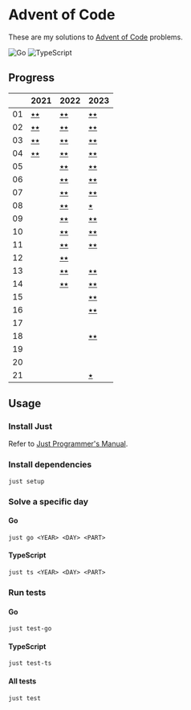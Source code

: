 # Advent of Code

These are my solutions to [Advent of Code](https://adventofcode.com) problems.

![Go](https://github.com/sunilbpandey/advent-of-code/actions/workflows/go.yml/badge.svg)
![TypeScript](https://github.com/sunilbpandey/advent-of-code/actions/workflows/ts.yml/badge.svg)

## Progress

|     | 2021             | 2022             | 2023             |
| --- | ---------------- | ---------------- | ---------------- |
| 01  | [⭑⭑](2021/day01) | [⭑⭑](2022/day01) | [⭑⭑](2023/day01) |
| 02  | [⭑⭑](2021/day02) | [⭑⭑](2022/day02) | [⭑⭑](2023/day02) |
| 03  | [⭑⭑](2021/day03) | [⭑⭑](2022/day03) | [⭑⭑](2023/day03) |
| 04  | [⭑⭑](2021/day04) | [⭑⭑](2022/day04) | [⭑⭑](2023/day04) |
| 05  |                  | [⭑⭑](2022/day05) | [⭑⭑](2023/day05) |
| 06  |                  | [⭑⭑](2022/day06) | [⭑⭑](2023/day06) |
| 07  |                  | [⭑⭑](2022/day07) | [⭑⭑](2023/day07) |
| 08  |                  | [⭑⭑](2022/day08) | [⭑ ](2023/day08) |
| 09  |                  | [⭑⭑](2022/day09) | [⭑⭑](2023/day09) |
| 10  |                  | [⭑⭑](2022/day10) | [⭑⭑](2023/day10) |
| 11  |                  | [⭑⭑](2022/day11) | [⭑⭑](2023/day11) |
| 12  |                  | [⭑⭑](2022/day12) |                  |
| 13  |                  | [⭑⭑](2022/day13) | [⭑⭑](2023/day13) |
| 14  |                  | [⭑⭑](2022/day14) | [⭑⭑](2023/day14) |
| 15  |                  |                  | [⭑⭑](2023/day15) |
| 16  |                  |                  | [⭑⭑](2023/day16) |
| 17  |                  |                  |                  |
| 18  |                  |                  | [⭑⭑](2023/day18) |
| 19  |                  |                  |                  |
| 20  |                  |                  |                  |
| 21  |                  |                  | [⭑](2023/day21)  |

## Usage

### Install Just

Refer to [Just Programmer's Manual](https://just.systems/man/en/).

### Install dependencies

```
just setup
```

### Solve a specific day

#### Go

```
just go <YEAR> <DAY> <PART>
```

#### TypeScript

```
just ts <YEAR> <DAY> <PART>
```

### Run tests

#### Go

```
just test-go
```

#### TypeScript

```
just test-ts
```

#### All tests

```
just test
```
